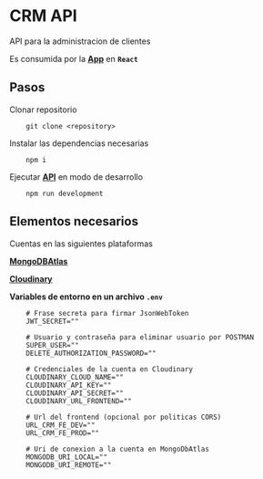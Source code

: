 # CRM API

API para la administracion de clientes

Es consumida por la **[App](https://github.com/norbix14/crmclientenode)** en **`React`**

## Pasos

Clonar repositorio

		git clone <repository>

Instalar las dependencias necesarias

		npm i

Ejecutar **[API](http://localhost:4000)** en modo de desarrollo

		npm run development

## Elementos necesarios

Cuentas en las siguientes plataformas

**[MongoDBAtlas](https://www.mongodb.com/cloud/atlas)**

**[Cloudinary](https://cloudinary.com/)**

**Variables de entorno en un archivo `.env`**

		# Frase secreta para firmar JsonWebToken
		JWT_SECRET=""

		# Usuario y contraseña para eliminar usuario por POSTMAN
		SUPER_USER=""
		DELETE_AUTHORIZATION_PASSWORD=""

		# Credenciales de la cuenta en Cloudinary
		CLOUDINARY_CLOUD_NAME=""
		CLOUDINARY_API_KEY=""
		CLOUDINARY_API_SECRET=""
		CLOUDINARY_URL_FRONTEND=""

		# Url del frontend (opcional por politicas CORS)
		URL_CRM_FE_DEV=""
		URL_CRM_FE_PROD=""

		# Uri de conexion a la cuenta en MongoDbAtlas
		MONGODB_URI_LOCAL=""
		MONGODB_URI_REMOTE=""
